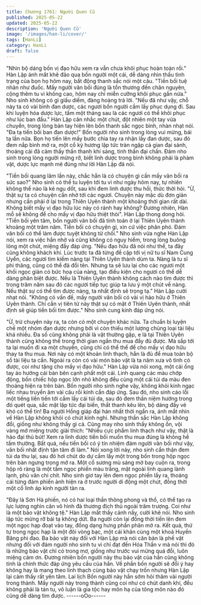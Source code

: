 ```yaml
---
title: Chương 1761: Người Quen Cũ
published: 2025-05-22
updated: 2025-05-22
description: 'Người Quen Cũ'
image: '/images/han-li/cover/'
tags: [HanLi]
category: HanLi
draft: false
---
```


"Nhìn bộ dáng bốn vị đạo hữu xem ra vẫn chưa khôi phục hoàn
toàn rồi."
Hàn Lập ánh mắt khẽ đảo qua bốn người một cái, dễ dàng nhìn
thấu tình trạng của bọn họ hôm nay, bất động thanh sắc nói một
câu.
"Tiền bối tuệ nhãn như đuốc. Mấy người vãn bối đúng là tổn
thương đến chân nguyên, cộng thêm tu vi không cao, hôm nay chỉ
miễn cưỡng khôi phục gần nửa."
Nho sinh không có gì giấu diếm, đàng hoàng trả lời.
"Nếu đã như vậy, chỗ này ta có vài bình đan dược, các ngươi bốn
người cầm lấy phục dụng đi. Sau khi luyện hóa dược lực, tầm một
tháng sau là các ngươi có thể khôi phục như lúc ban đầu."
Hàn Lập cân nhắc một chút, đột nhiên một tay vừa chuyển, trong
lòng bàn tay hiện lên bốn thanh sắc ngọc bình, nhàn nhạt nói.
"Đa tạ tiền bối ban đan dược!"
Bốn người nho sinh trong lòng vui mừng, bái tạ lần nữa.
Bọn họ tiến lên mấy bước chìa tay ra nhận lấy đan dược, sau đó
đem nắp bình mở ra, một cổ kỳ hương lập tức tràn ngập cả gian
đại sảnh, thoáng cái đã cảm thấy thần thanh khí sảng, tinh thần
đại chấn.
Đám nho sinh trong lòng người mừng rỡ, biết linh dược trong
bình không phải là phàm vật, dược lực mạnh mẽ đúng như lời
Hàn Lập đã nói.

"Tiền bối quang lâm lần này, chắc hẳn là có chuyện gì cần mấy
vãn bối ra sức sao?"
Nho sinh có thể tu luyện tới tu vi như ngày hôm nay, tự nhiên
không thể nào là kẻ ngu dốt, sau khi đem linh dược thu hồi, thức
thời hỏi.
"Ừ, thật sự ta có chuyện cần nhờ tới các ngươi. Chuyện này mặc
dù đơn giản nhưng cần phải ở lại trong Thiên Uyên thành một
khoảng thời gian rất dài. Không biết mấy vị đạo hữu lúc này có
rảnh hay không? Đương nhiên, Hàn mỗ sẽ không để cho mấy vị
đạo hữu thiệt thòi".
Hàn Lập thong dong hỏi.
"Tiền bối yên tâm, bốn người vãn bối đã tính toán ở lại Thiên
Uyên thành khoảng một trăm năm. Tiền bối có chuyện gì, xin cứ
việc phân phó. Đám vãn bối có thể làm được tuyệt không từ chối."
Nho sinh vừa nghe Hàn Lập nói, xem ra việc hắn nhờ vả cũng
không có nguy hiểm, trong lòng buông lỏng một chút, miệng đầy
đáp ứng.
"Nếu đạo hữu đã nói như thế, ta đây cũng không khách khí. Lúc
trước ta đã từng đề cập tới vị nữ tu sĩ Nam Cung Uyển, các ngươi
tìm kiếm nàng tại Thiên Uyên thành dùm ta. Nàng là tu sĩ phi
thăng, cũng có thể đã đổi tên. Nhưng ta sẽ lưu lại cho các ngươi
một khối ngọc giản có bức hoạ của nàng, tạo điều kiện cho ngươi
có thể dễ dàng phân biệt được. Nếu là Thiên Uyên thành không
cách nào tìm được thì trong trăm năm sau đó các ngươi tiếp tục
giúp ta lưu ý một chút về nàng. Nếu thật sự có thể tìm được nàng,
ta nhất định sẽ trọng tạ."
Hàn Lập cười nhạt nói.
"Không có vấn đề, mấy người vãn bối có vài vị hảo hữu ở Thiên
Uyên thành. Chỉ cần vị tiên tử này thật sự có mặt ở Thiên Uyên
thành, nhất định sẽ giúp tiền bối tìm được."
Nho sinh cung kính đáp ứng nói.

"Ừ, trừ chuyện này ra, ta còn có một chuyện khác nữa. Ta chuẩn
bị luyện chế một nhóm đan dược nhưng bởi vì còn thiếu một
lượng chủng loại tài liệu khá nhiều. Đa số cũng không phải là vật
thường gặp, e là tại Thiên Uyên thành cũng không thể trong thời
gian ngắn thu mua đầy đủ được. Mà sắp tới ta lại muốn đi xa một
chuyến, cũng chỉ có thể thể để cho mấy vị đạo hữu thay ta thu
mua. Nơi này có một khoản linh thạch, hẳn là đủ để mua toàn bộ
số tài liệu ta cần. Ngoài ra còn có vài món bảo vật là ta năm xưa
vô tình có được, coi như tặng cho mấy vị đạo hữu."
Hàn Lập vừa nói xong, một cái ống tay áo hướng cái bàn bên
cạnh phất một cái. Linh quang các màu chớp động, bốn chiếc hộp
ngọc lớn nhỏ không đều cùng một cái túi da màu đen thoáng hiện
ra trên bàn.
Bốn người nho sinh nghe vậy, không khỏi kinh ngạc liếc nhau
truyền âm vài câu rồi kính cẩn đáp ứng. Sau đó, nho sinh cáo lỗi
một tiếng liền tiến tới cầm lấy cái túi da, sau đó đem thần niệm
hướng trong đó quét qua, sắc mặt lập tức đại biến, thất thanh kêu
lên, bộ dáng đầy vẻ khó có thể tin!
Ba người Hồng giáp đại hán nhất thời ngẩn ra, ánh mắt nhìn về
Hàn Lập không khỏi có chút kinh nghi. Nhưng thần sắc Hàn Lập
không đổi, giống như không thấy gì cả. Cũng may nho sinh thấy
không ổn, vội vàng mở miệng trước giải thích:
"Nhiều cực phẩm linh thạch như vậy, thật là hảo đại thủ bút! Xem
ra linh dược tiền bối muốn thu mua đúng là không hề tầm thường.
Bất quá, nếu tiền bối có ý tín nhiệm đám người vãn bối như vậy,
vãn bối nhất định tận tâm đi làm."
Nói xong lời này, nho sinh cẩn thận đem túi da thu lại, sau đó hơi
chút do dự cầm lấy một trong bốn trong hộp ngọc trên bàn ngưng
trọng mở ra. Một cổ sương mù sáng mờ bay cuộn ra, trong hộp rõ
ràng là một tấm ngọc phiến màu trắng, mặt ngoài linh quang lành
lạnh, phù văn chi chít. Nho sinh giơ tay lên đem ngọc phiến lấy ra,
thoáng cái từng đám phiến ảnh hiện ra ở trước người di động một
chút, đồng thời một cổ linh áp kinh người tản ra.

"Đây là Sơn Hà phiến, nó có hai loại thần thông phong và thổ, có
thể tạo ra lực lượng nghìn cân vô hình đả thương địch thủ ngoài
trăm trượng. Coi như là một bảo vật không tệ."
Hàn Lập mắt thấy cảnh nầy, cười khẽ nói.
Nho sinh lập tức mừng rỡ bái tạ không dứt.
Ba người còn lại đồng thời tiến lên đem một ngọc hạp đoạt vào
tay, đồng dạng hưng phấn phân mở ra. Kết quả, thứ tự trong
ngọc hạp là một đôi vòng bạc, một cái khăn cùng một khoả Huyền
Băng phi đao.
Ba bảo vật này đối với Hàn Lập mà nói căn bản là phế vật nhưng
đối với đám người nho sinh tu vi chỉ đạt đến Hóa Thần v mà nói
thì đó là những bảo vật chỉ có trong mơ, giống như trước vui
mừng quá đỗi, luôn miệng cảm ơn. Đương nhiên bốn người này
thu bảo vật của hắn cũng không tính là chính thức đáp ứng yêu
cầu của hắn.
Về phần bốn người sẽ đổi ý hay không hay là mang theo linh
thạch cùng bảo vật chạy trốn nhưng Hàn Lập lại cảm thấy rất yên
tâm. Lai lịch Bốn người này hắn sớm hỏi thăm vài người trong
thành. Mấy người này trong thành cũng coi như có chút danh khí,
đều không phải là tán tu, vô luận là gia tộc hay môn hạ của tông
môn nào đó cũng dễ dàng tìm được.
------oOo------
